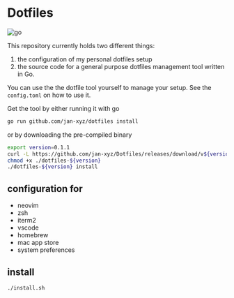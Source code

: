 # Dotfiles
![go](https://github.com/jan-xyz/Dotfiles/workflows/go/badge.svg)

This repository currently holds two different things:
1. the configuration of my personal dotfiles setup
1. the source code for a general purpose dotfiles management tool written in Go.

You can use the the dotfile tool yourself to manage your setup. See the 
`config.toml` on how to use it.

Get the tool by either running it with go
```sh
go run github.com/jan-xyz/dotfiles install
```

or by downloading the pre-compiled binary
```sh
export version=0.1.1
curl -L https://github.com/jan-xyz/Dotfiles/releases/download/v${version}/dotfiles-Darwin-x86_64.gz | gzip -N -d > dotfiles-${version}
chmod +x ./dotfiles-${version}
./dotfiles-${version} install
```

## configuration for
* neovim
* zsh
* iterm2
* vscode
* homebrew
* mac app store
* system preferences


## install
```sh
./install.sh
```
